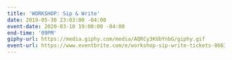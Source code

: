 ```yaml
---
title: 'WORKSHOP: Sip & Write'
date: 2019-05-30 23:03:00 -04:00
event-date: 2020-03-10 19:00:00 -04:00
end-time: '09PM'
giphy-url: https://media.giphy.com/media/AQRCy3KUbYnbG/giphy.gif
event-url: https://www.eventbrite.com/e/workshop-sip-write-tickets-86638577317
---
```


